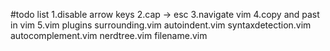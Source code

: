 #todo list
1.disable arrow keys
2.cap -> esc
3.navigate vim
4.copy and past in vim
5.vim plugins
	surrounding.vim
	autoindent.vim
	syntaxdetection.vim
	autocomplement.vim
	nerdtree.vim
	filename.vim